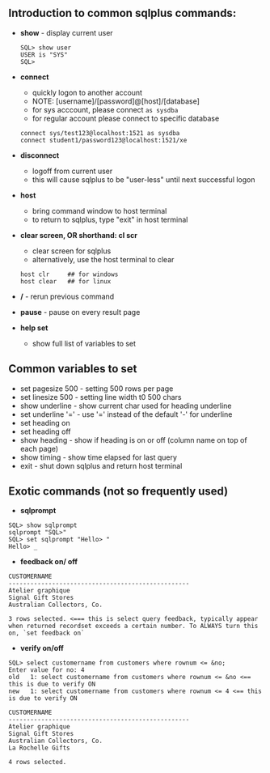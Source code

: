 ## Introduction to common sqlplus commands:

- **show** - display current user 
    ```
    SQL> show user
    USER is "SYS"
    SQL>

    ```
- **connect** 
    - quickly logon to another account
    - NOTE: [username]/[password]@[host]/[database]
    - for sys acccount, please connect `as sysdba`
    - for regular account please connect to specific database

    ```
    connect sys/test123@localhost:1521 as sysdba
    connect student1/password123@localhost:1521/xe
    ```

- **disconnect** 
    - logoff from current user 
    - this will cause sqlplus to be "user-less" until next successful logon

- **host**
    - bring command window to host terminal 
    - to return to sqlplus, type "exit" in host terminal

- **clear screen, OR shorthand: cl scr**
    - clear screen for sqlplus
    - alternatively, use the host terminal to clear 
    ``` 
    host clr     ## for windows
    host clear   ## for linux
    ```

- **/** - rerun previous command

- **pause** - pause on every result page

- **help set**
    - show full list of variables to set

## Common variables to set
- set pagesize 500 - setting 500 rows per page
- set linesize 500 - setting line width t0 500 chars
- show underline - show current char used for heading underline
- set underline '=' - use '=' instead of the default '-' for underline
- set heading on
- set heading off
- show heading - show if heading is on or off (column name on top of each page)
- show timing - show time elapsed for last query
- exit - shut down sqlplus and return host terminal

## Exotic commands (not so frequently used)
- **sqlprompt**
```
SQL> show sqlprompt
sqlprompt "SQL>"
SQL> set sqlprompt "Hello> "
Hello> _
```

- **feedback on/ off**
```
CUSTOMERNAME
--------------------------------------------------
Atelier graphique
Signal Gift Stores
Australian Collectors, Co.

3 rows selected. <=== this is select query feedback, typically appear when returned recordset exceeds a certain number. To ALWAYS turn this on, `set feedback on`
```

- **verify on/off**
```
SQL> select customername from customers where rownum <= &no;
Enter value for no: 4
old   1: select customername from customers where rownum <= &no <== this is due to verify ON
new   1: select customername from customers where rownum <= 4 <== this is due to verify ON

CUSTOMERNAME
--------------------------------------------------
Atelier graphique
Signal Gift Stores
Australian Collectors, Co.
La Rochelle Gifts

4 rows selected.
```


